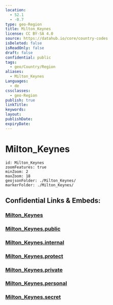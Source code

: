 ```yaml
---
location:
  - 52.1
  - -0.7
type: geo-Region
title: Milton_Keynes
license: CC BY-SA 4.0
source: https://datahub.io/core/country-codes
isDeleted: false
isReadOnly: false
draft: false
confidential: public
tags:
  - geo/Country/Region
aliases:
  - Milton_Keynes
Languages:
  - de
cssclasses:
  - geo-Region
publish: true
linkTitle:
keywords:
layout:
publishDate:
expiryDate:
---
```


# Milton_Keynes

```leaflet
id: Milton_Keynes
zoomFeatures: true 
minZoom: 2 
maxZoom: 18
geojsonFolder: ./Milton_Keynes/
markerFolder: ./Milton_Keynes/
```


## Confidential Links & Embeds: 

### [Milton_Keynes](/_Standards/Earth/Continent/Europe/Europe~North/UK/England/Regions~England/South_East_England/Milton_Keynes.md) 

### [Milton_Keynes.public](/_public/Earth/Continent/Europe/Europe~North/UK/England/Regions~England/South_East_England/Milton_Keynes.public.md) 

### [Milton_Keynes.internal](/_internal/Earth/Continent/Europe/Europe~North/UK/England/Regions~England/South_East_England/Milton_Keynes.internal.md) 

### [Milton_Keynes.protect](/_protect/Earth/Continent/Europe/Europe~North/UK/England/Regions~England/South_East_England/Milton_Keynes.protect.md) 

### [Milton_Keynes.private](/_private/Earth/Continent/Europe/Europe~North/UK/England/Regions~England/South_East_England/Milton_Keynes.private.md) 

### [Milton_Keynes.personal](/_personal/Earth/Continent/Europe/Europe~North/UK/England/Regions~England/South_East_England/Milton_Keynes.personal.md) 

### [Milton_Keynes.secret](/_secret/Earth/Continent/Europe/Europe~North/UK/England/Regions~England/South_East_England/Milton_Keynes.secret.md)

